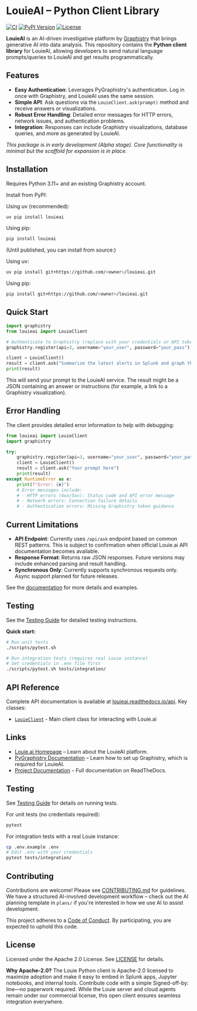 # LouieAI – Python Client Library

[![CI](https://github.com/<owner>/louieai/actions/workflows/ci.yml/badge.svg)](https://github.com/<owner>/louieai/actions/workflows/ci.yml)
[![PyPI Version](https://img.shields.io/pypi/v/louieai.svg)](https://pypi.org/project/louieai/)
[![License](https://img.shields.io/badge/License-Apache%202.0-blue.svg)](LICENSE)

**LouieAI** is an AI-driven investigative platform by [Graphistry](https://www.graphistry.com) that brings generative AI into data analysis. This repository contains the **Python client library** for LouieAI, allowing developers to send natural language prompts/queries to LouieAI and get results programmatically.

## Features
- **Easy Authentication**: Leverages PyGraphistry's authentication. Log in once with Graphistry, and LouieAI uses the same session.
- **Simple API**: Ask questions via the `LouieClient.ask(prompt)` method and receive answers or visualizations.
- **Robust Error Handling**: Detailed error messages for HTTP errors, network issues, and authentication problems.
- **Integration**: Responses can include Graphistry visualizations, database queries, and more as generated by LouieAI.

*This package is in early development (Alpha stage). Core functionality is minimal but the scaffold for expansion is in place.*

## Installation

Requires Python 3.11+ and an existing Graphistry account.

Install from PyPI:

Using uv (recommended):
```bash
uv pip install louieai
```

Using pip:
```bash
pip install louieai
```

(Until published, you can install from source:)

Using uv:
```bash
uv pip install git+https://github.com/<owner>/louieai.git
```

Using pip:
```bash
pip install git+https://github.com/<owner>/louieai.git
```

## Quick Start

```python
import graphistry
from louieai import LouieClient

# Authenticate to Graphistry (replace with your credentials or API token)
graphistry.register(api=3, username="your_user", password="your_pass")

client = LouieClient()
result = client.ask("Summarize the latest alerts in Splunk and graph the entities.")
print(result)
```

This will send your prompt to the LouieAI service. The result might be a JSON containing an answer or instructions (for example, a link to a Graphistry visualization).

## Error Handling

The client provides detailed error information to help with debugging:

```python
from louieai import LouieClient
import graphistry

try:
    graphistry.register(api=3, username="your_user", password="your_pass")
    client = LouieClient()
    result = client.ask("Your prompt here")
    print(result)
except RuntimeError as e:
    print(f"Error: {e}")
    # Error messages include:
    # - HTTP errors (4xx/5xx): Status code and API error message
    # - Network errors: Connection failure details
    # - Authentication errors: Missing Graphistry token guidance
```

## Current Limitations

- **API Endpoint**: Currently uses `/api/ask` endpoint based on common REST patterns. This is subject to confirmation when official Louie.ai API documentation becomes available.
- **Response Format**: Returns raw JSON responses. Future versions may include enhanced parsing and result handling.
- **Synchronous Only**: Currently supports synchronous requests only. Async support planned for future releases.

See the [documentation](https://louieai.readthedocs.io) for more details and examples.

## Testing

See the [Testing Guide](https://louieai.readthedocs.io/en/latest/development/#testing) for detailed testing instructions.

**Quick start:**
```bash
# Run unit tests
./scripts/pytest.sh

# Run integration tests (requires real Louie instance)
# Set credentials in .env file first
./scripts/pytest.sh tests/integration/
```

## API Reference

Complete API documentation is available at [louieai.readthedocs.io/api](https://louieai.readthedocs.io/en/latest/api/). Key classes:

- [`LouieClient`](https://louieai.readthedocs.io/en/latest/api/client/) - Main client class for interacting with Louie.ai

## Links

- [Louie.ai Homepage](https://louie.ai) – Learn about the LouieAI platform.
- [PyGraphistry Documentation](https://github.com/graphistry/pygraphistry) – Learn how to set up Graphistry, which is required for LouieAI.
- [Project Documentation](https://louieai.readthedocs.io) – Full documentation on ReadTheDocs.

## Testing

See [Testing Guide](https://louieai.readthedocs.io/en/latest/testing/) for details on running tests.

For unit tests (no credentials required):
```bash
pytest
```

For integration tests with a real Louie instance:
```bash
cp .env.example .env
# Edit .env with your credentials
pytest tests/integration/
```

## Contributing

Contributions are welcome! Please see [CONTRIBUTING.md](CONTRIBUTING.md) for guidelines. We have a structured AI-involved development workflow – check out the AI planning template in `plans/` if you're interested in how we use AI to assist development.

This project adheres to a [Code of Conduct](CODE_OF_CONDUCT.md). By participating, you are expected to uphold this code.

## License

Licensed under the Apache 2.0 License. See [LICENSE](LICENSE) for details.

**Why Apache-2.0?** The Louie Python client is Apache-2.0 licensed to maximize adoption and make it easy to embed in Splunk apps, Jupyter notebooks, and internal tools. Contribute code with a simple Signed-off-by: line—no paperwork required. While the Louie server and cloud agents remain under our commercial license, this open client ensures seamless integration everywhere.